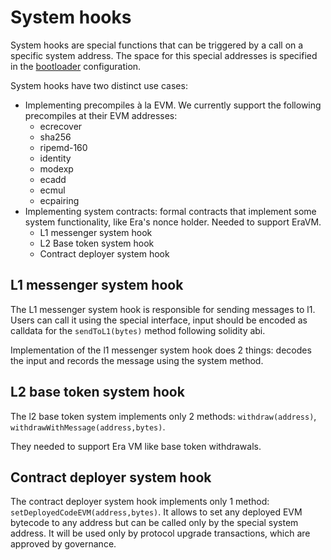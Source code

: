 # System hooks

System hooks are special functions that can be triggered by a call on a specific system address. The space for this special addresses is specified in the [bootloader](./bootloader/bootloader.md) configuration.

System hooks have two distinct use cases:

- Implementing precompiles à la EVM. We currently support the following precompiles at their EVM addresses:
  - ecrecover
  - sha256
  - ripemd-160
  - identity
  - modexp
  - ecadd
  - ecmul
  - ecpairing
- Implementing system contracts: formal contracts that implement some system functionality, like Era's nonce holder. Needed to support EraVM.
  - L1 messenger system hook
  - L2 Base token system hook
  - Contract deployer system hook

## L1 messenger system hook

The L1 messenger system hook is responsible for sending messages to l1.
Users can call it using the special interface, input should be encoded as calldata for the `sendToL1(bytes)` method following solidity abi.

Implementation of the l1 messenger system hook does 2 things: decodes the input and records the message using the system method.

## L2 base token system hook

The l2 base token system implements only 2 methods: `withdraw(address)`, `withdrawWithMessage(address,bytes)`.

They needed to support Era VM like base token withdrawals.

## Contract deployer system hook

The contract deployer system hook implements only 1 method: `setDeployedCodeEVM(address,bytes)`.
It allows to set any deployed EVM bytecode to any address but can be called only by the special system address.
It will be used only by protocol upgrade transactions, which are approved by governance.

